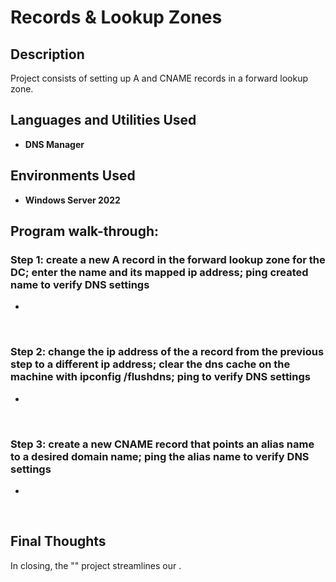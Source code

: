 <h1>Records & Lookup Zones</h1>

<h2>Description</h2>
Project consists of setting up A and CNAME records in a forward lookup zone.
<br />


<h2>Languages and Utilities Used</h2>

- <b>DNS Manager</b> 

<h2>Environments Used </h2>

- <b>Windows Server 2022</b>

<h2>Program walk-through:</h2>

<h3>Step 1: create a new A record in the forward lookup zone for the DC; enter the name and its mapped ip address; ping created name to verify DNS settings </h3>
<p> </p>

- 

<br>


<h3>Step 2: change the ip address of the a record from the previous step to a different ip address; clear the dns cache on the machine with ipconfig /flushdns; ping to verify DNS settings </h3>
<p></p>

- 

<br>


<h3>Step 3: create a new CNAME record that points an alias name to a desired domain name; ping the alias name to verify DNS settings </h3>
<p></p>

- 

<br>




<h2> Final Thoughts </h2>

<p> In closing, the "" project streamlines our  .</p>
